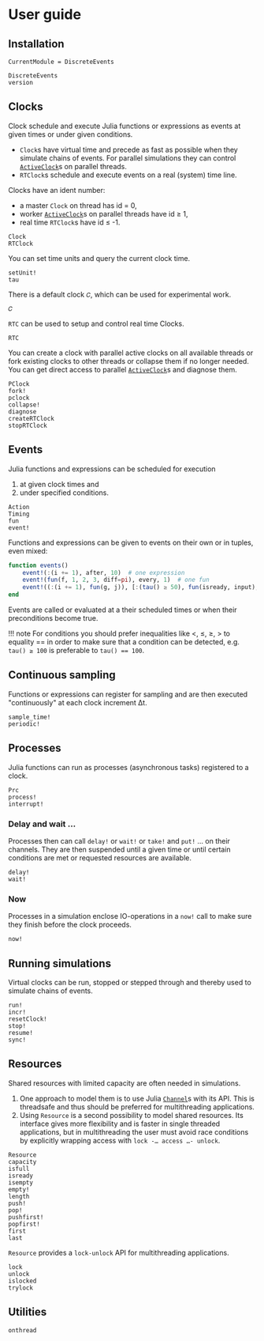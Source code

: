 # User guide

## Installation

```@meta
CurrentModule = DiscreteEvents
```

```@docs
DiscreteEvents
version
```

## Clocks

Clock schedule and execute Julia functions or expressions as events at given times or
under given conditions.

- `Clock`s have virtual time and precede as fast as possible when they simulate chains of
  events. For parallel simulations they can control [`ActiveClock`](@ref)s on parallel
  threads.
- `RTClock`s schedule and execute events on a real (system) time line.

Clocks have an ident number:
- a master `Clock` on thread has id = 0,
- worker [`ActiveClock`](@ref)s on parallel threads have id ≥ 1,
- real time `RTClock`s have id ≤ -1.

```@docs
Clock
RTClock
```

You can set time units and query the current clock time.

```@docs
setUnit!
tau
```

There is a default clock `𝐶`, which can be used for experimental work.

```@docs
𝐶
```

`RTC` can be used to setup and control real time Clocks.

```@docs
RTC
```

You can create a clock with parallel active clocks on all available threads or fork existing clocks to other threads or collapse them if no longer needed. You can get direct access to parallel [`ActiveClock`](@ref)s and diagnose them.

```@docs
PClock
fork!
pclock
collapse!
diagnose
createRTClock
stopRTClock
```

## Events

Julia functions and expressions can be scheduled for execution
1. at given clock times and
2. under specified conditions.

```@docs
Action
Timing
fun
event!
```
Functions and expressions can be given to events on their own or in tuples, even mixed:

```julia
function events()
    event!(:(i += 1), after, 10)  # one expression
    event!(fun(f, 1, 2, 3, diff=pi), every, 1)  # one fun
    event!((:(i += 1), fun(g, j)), [:(tau() ≥ 50), fun(isready, input), :(a ≤ 10)]) # two funs under three conditions
end
```

Events are called or evaluated at a their scheduled times or when their
preconditions become true.

!!! note
    For conditions you should prefer inequalities like <, ≤, ≥, > to equality == in order to make sure that a condition can be detected, e.g. `tau() ≥ 100` is preferable to `tau() == 100`.

## Continuous sampling

Functions or expressions can register for sampling and are then executed "continuously" at each clock increment Δt.

```@docs
sample_time!
periodic!
```

## Processes

Julia functions can run as processes (asynchronous tasks) registered to a clock.

```@docs
Prc
process!
interrupt!
```

### Delay and wait …

Processes then can call `delay!` or `wait!` or `take!` and `put!` … on their channels. They are then suspended until a given time or until certain conditions are met or requested resources are available.

```@docs
delay!
wait!
```

### Now

Processes in a simulation enclose IO-operations in a `now!` call to make sure they finish before the clock proceeds.

```@docs
now!
```

## Running simulations

Virtual clocks can be run, stopped or stepped through and thereby used to simulate chains of events.

```@docs
run!
incr!
resetClock!
stop!
resume!
sync!
```

## Resources

Shared resources with limited capacity are often needed in simulations.

1. One approach to model them is to use Julia [`Channel`](https://docs.julialang.org/en/v1/base/parallel/#Base.Channel)s with its API. This is threadsafe and thus should be preferred for multithreading applications.
2. Using `Resource` is a second possibility to model shared resources. Its interface gives more flexibility and is faster in single threaded applications, but in multithreading the user must avoid race conditions by explicitly wrapping access with `lock -… access …- unlock`.

```@docs
Resource
capacity
isfull
isready
isempty
empty!
length
push!
pop!
pushfirst!
popfirst!
first
last
```

`Resource` provides a `lock-unlock` API for multithreading applications.
```@docs
lock
unlock
islocked
trylock
```

## Utilities

```@docs
onthread
```
